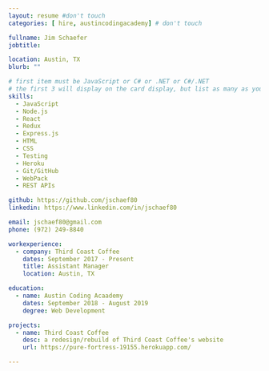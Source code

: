 ```yaml
---
layout: resume #don't touch
categories: [ hire, austincodingacademy] # don't touch

fullname: Jim Schaefer
jobtitle:

location: Austin, TX
blurb: ""

# first item must be JavaScript or C# or .NET or C#/.NET
# the first 3 will display on the card display, but list as many as you want, they will be visible on your hire page
skills:
  - JavaScript
  - Node.js
  - React
  - Redux
  - Express.js
  - HTML
  - CSS
  - Testing
  - Heroku
  - Git/GitHub
  - WebPack
  - REST APIs

github: https://github.com/jschaef80
linkedin: https://www.linkedin.com/in/jschaef80

email: jschaef80@gmail.com
phone: (972) 249-8840

workexperience:
  - company: Third Coast Coffee
    dates: September 2017 - Present
    title: Assistant Manager
    location: Austin, TX

education:
  - name: Austin Coding Acaademy
    dates: September 2018 - August 2019
    degree: Web Development

projects:
  - name: Third Coast Coffee
    desc: a redesign/rebuild of Third Coast Coffee's website
    url: https://pure-fortress-19155.herokuapp.com/

---
```

